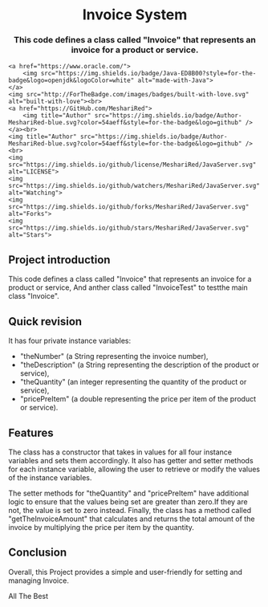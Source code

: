 <h1 align="center"> 
    Invoice System
</h1>

<h3 align="center"> 
    This code defines a class called "Invoice" that represents an invoice for a product or service.
</h3>

<p align="center">
    
    <a href="https://www.oracle.com/">
        <img src="https://img.shields.io/badge/Java-ED8B00?style=for-the-badge&logo=openjdk&logoColor=white" alt="made-with-Java">
    </a>
    <img src="http://ForTheBadge.com/images/badges/built-with-love.svg" alt="built-with-love"><br>
    <a href="https://GitHub.com/MeshariRed">
        <img title="Author" src="https://img.shields.io/badge/Author-MeshariRed-blue.svg?color=54aeff&style=for-the-badge&logo=github" />
    </a><br>   
    <img title="Author" src="https://img.shields.io/badge/Author-MeshariRed-blue.svg?color=54aeff&style=for-the-badge&logo=github" /><br>
    <img src="https://img.shields.io/github/license/MeshariRed/JavaServer.svg" alt="LICENSE">
    <img src="https://img.shields.io/github/watchers/MeshariRed/JavaServer.svg" alt="Watching">
    <img src="https://img.shields.io/github/forks/MeshariRed/JavaServer.svg" alt="Forks">
    <img src="https://img.shields.io/github/stars/MeshariRed/JavaServer.svg" alt="Stars">
</p>


## Project introduction
This code defines a class called "Invoice" that represents an invoice for a product or service,
And anther class called "InvoiceTest" to testthe main class "Invoice".

## Quick revision
It has four private instance variables: 
- "theNumber" (a String representing the invoice number),
- "theDescription" (a String representing the description of the product or service),
- "theQuantity" (an integer representing the quantity of the product or service),
- "pricePreItem" (a double representing the price per item of the product or service).

## Features 
The class has a constructor that takes in values for all four instance variables and sets them accordingly. It also has getter
and setter methods for each instance variable, allowing the user to retrieve or modify the values of the instance variables.

The setter methods for "theQuantity" and "pricePreItem" have additional logic to ensure that the values being 
set are greater than zero.If they are not, the value is set to zero instead. Finally, the class has a method 
called "getTheInvoiceAmount" that calculates and returns the total amount of the invoice by multiplying the 
price per item by the quantity.


## Conclusion
Overall, this Project provides a simple and user-friendly for setting and managing Invoice.

All The Best

